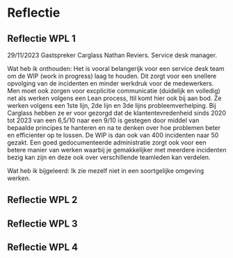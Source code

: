 # Reflectie

## Reflectie WPL 1

29/11/2023 Gastspreker Carglass Nathan Reviers.
Service desk manager.

Wat heb ik onthouden: Het is vooral belangerijk voor een service desk team om de WIP (work in progress) laag te houden. Dit zorgt voor een snellere opvolging van de incidenten en minder werkdruk voor de medewerkers.
Men moet ook zorgen voor excplicitie communicatie (duidelijk en volledig) net als werken volgens een Lean process, Itil komt hier ook bij aan bod. Ze werken volgens een 1ste lijn, 2de lijn en 3de lijns probleemverhelping.
Bij Carglass hebben ze er voor gezorgd dat de klantentevredenheid sinds 2020 tot 2023 van een 6,5/10 naar een 9/10 is gestegen door middel van bepaalde principes te hanteren en na te denken over hoe problemen beter en efficienter op te lossen. De WIP is dan ook van 400 incidenten naar 50 gezakt.
Een goed gedocumenteerde administratie zorgt ook voor een betere manier van werken waarbij je gemakkelijker met meerdere incidenten bezig kan zijn en deze ook over verschillende teamleden kan verdelen.

Wat heb ik bijgeleerd: Ik zie mezelf niet in een soortgelijke omgeving werken. 


## Reflectie WPL 2

## Reflectie WPL 3

## Reflectie WPL 4
